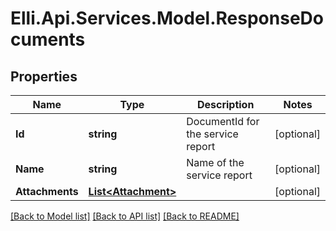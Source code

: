 # Elli.Api.Services.Model.ResponseDocuments
## Properties

Name | Type | Description | Notes
------------ | ------------- | ------------- | -------------
**Id** | **string** | DocumentId for the service report | [optional] 
**Name** | **string** | Name of the service report | [optional] 
**Attachments** | [**List&lt;Attachment&gt;**](Attachment.md) |  | [optional] 

[[Back to Model list]](../README.md#documentation-for-models) [[Back to API list]](../README.md#documentation-for-api-endpoints) [[Back to README]](../README.md)

